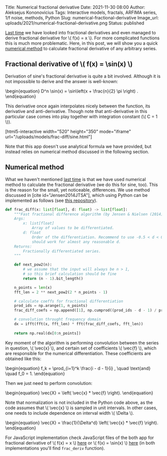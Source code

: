 Title: Numerical fractional derivative
Date: 2021-11-30 08:00
Author: Aleksejus Kononovicius
Tags: Interactive models, fractals, ARFIMA series, 1/f noise, methods, Python
Slug: numerical-fractional-derivative
Image_url: uploads/2021/numerical-fractional-derivative.png
Status: published

[Last time]({filename}/articles/2021/fractional-derivatives.md) we have
looked into fractional derivatives and even managed to derive fractional
derivative for \\\( f(x) = x \\\). For more complicated functions this is
much more problematic. Here, in this post, we will show you a quick
[numerical method](/tag/methods) to calculate fractional derivative of any
arbitrary series.
<!--more-->

## Fractional derivative of \\\( f(x) = \sin(x) \\\)

Derivation of sine's fractional derivative is quite a bit involved. Although
it is not impossible to derive and the answer is well-known:

\begin{equation}
    D^n \sin(x) = \sin\left(x + \frac{n}{2} \pi \right) . 
\end{equation}

This derivative once again interpolates nicely between the function, its
derivative and anti-derivative. Though note that anti-derivative in this
particular case comes into play together with integration constant
(\\\( C = 1 \\\)).

[html5-interactive width="520" height="350" mode="iframe"
url="/uploads/models/frac-diff/sine.html"]

Note that this app doesn't use analytical formula we have provided, but
instead relies on numerical method discussed in the following section.

## Numerical method

What we haven't mentioned [last
time]({filename}/articles/2021/fractional-derivatives.md) is that we have
used numerical method to calculate the fractional derivative (we do this for
sine, too). This is the reason for the small, yet noticeable, differences.
We use method discussed in [cite id="Jensen2014JTSA"], which using Python
can be implemented as follows (see [this
repository](https://github.com/akononovicius/arfima)).

```python
def frac_diff(x: list[float], d: float) -> list[float]:
    """Fast fractional difference algorithm (by Jensen & Nielsen (2014)).
    Args:
        x: list[float]
            Array of values to be differentiated.
        d: float
            Order of the differentiation. Recommend to use -0.5 < d < 0.5, but
            should work for almost any reasonable d.
    Returns:
        Fractionally differentiated series.
    """

    def next_pow2(n):
        # we assume that the input will always be n > 1,
        # so this brief calculation should be fine
        return (n - 1).bit_length()

    n_points = len(x)
    fft_len = 2 ** next_pow2(2 * n_points - 1)

    # calculate coeffs for fractional differentiation
    prod_ids = np.arange(1, n_points)
    frac_diff_coefs = np.append([1], np.cumprod((prod_ids - d - 1) / prod_ids))

    # convolution throught frequency domain
    dx = ifft(fft(x, fft_len) * fft(frac_diff_coefs, fft_len))
    
    return np.real(dx[0:n_points])
```

Key moment of the algorithm is performing convolution between the series in
question, \\\( \vec{x} \\\), and certain set of coefficients \\\( \vec{f} \\\),
which are responsible for the numerical differentiation. These coefficients
are obtained like this:

\begin{equation}
    f_k = \prod_{i=1}^k \frac{i - d - 1}{i} , \quad \text{and} \quad f_0 = 1.
\end{equation}

Then we just need to perform convolution:

\begin{equation}
    \vec{X} = \left( \vec{x} * \vec{f} \right). 
\end{equation}

Note that normalization is not included in the Python code above, as the
code assumes that \\\( \vec{x} \\\) is sampled in unit intervals. In other
cases, one needs to include dependence on interval width \\\( \Delta \\\).

\begin{equation}
    \vec{X} = \frac{1}{\Delta^d} \left( \vec{x} * \vec{f} \right). 
\end{equation}

For JavaScript implementation check JavaScript files of the both app for
fractional derivative of \\\( f(x) = x \\\)
[here](https://raw.githubusercontent.com/akononovicius/physRisk-model-repository/main/frac-diff/index.js) or \\\( f(x) = \sin(x) \\\)
[here](https://raw.githubusercontent.com/akononovicius/physRisk-model-repository/main/frac-diff/sine.js) (in both implementations you'll
find `frac_deriv` function).
